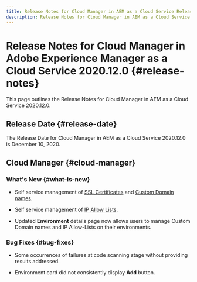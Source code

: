 ```yaml
---
title: Release Notes for Cloud Manager in AEM as a Cloud Service Release 2020.12.0
description: Release Notes for Cloud Manager in AEM as a Cloud Service Release 2020.12.0
---
```


# Release Notes for Cloud Manager in Adobe Experience Manager as a Cloud Service 2020.12.0 {#release-notes}

This page outlines the Release Notes for Cloud Manager in AEM as a Cloud Service 2020.12.0.

## Release Date {#release-date}

The Release Date for Cloud Manager in AEM as a Cloud Service 2020.12.0 is December 10, 2020.

## Cloud Manager {#cloud-manager}

### What's New {#what-is-new}

* Self service management of [SSL Certificates](/help/implementing/cloud-manager/managing-ssl-certifications/introduction.md) and [Custom Domain names](/help/implementing/cloud-manager/custom-domain-names/introduction.md).

* Self service management of [IP Allow Lists](/help/implementing/cloud-manager/ip-allow-lists/introduction.md).

* Updated **Environment** details page now allows users to manage Custom Domain names and IP Allow-Lists on their environments.


### Bug Fixes  {#bug-fixes}

* Some occurrences of failures at code scanning stage without providing results addressed.

* Environment card did not consistently display **Add** button.
